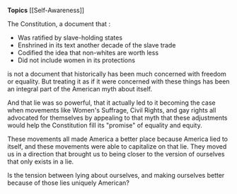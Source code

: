 **Topics** [[Self-Awareness]]

The Constitution, a document that :

- Was ratified by slave-holding states
- Enshrined in its text another decade of the slave trade
- Codified the idea that non-whites are worth less
- Did not include women in its protections

is not a document that historically has been much concerned with freedom or equality. But treating it as if it were concerned with these things has been an integral part of the American myth about itself.

And that lie was so powerful, that it actually led to it becoming the case when movements like Women's Suffrage, Civil Rights, and gay rights all advocated for themselves by appealing to that myth that these adjustments would help the Constitution fill its "promise" of equality and equity. 

These movements all made America a better place because America lied to itself, and these movements were able to capitalize on that lie. They moved us in a direction that brought us to being closer to the version of ourselves that only exists in a lie.

Is the tension between lying about ourselves, and making ourselves better because of those lies uniquely American?